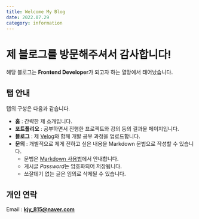 ```yaml
---
title: Welcome My Blog
date: 2022.07.29
category: information
---
```


# 제 블로그를 방문해주셔서 감사합니다!

해당 블로그는 **Frontend Developer**가 되고자 하는 열망에서 태어났습니다.

## 탭 안내

탭의 구성은 다음과 같습니다.

- **홈** : 간략한 제 소개입니다.
- **포트폴리오** : 공부하면서 진행한 프로젝트와 강의 등의 결과물 페이지입니다.
- **블로그** : 제 [Velog](https://velog.io/@real-bird)와 함께 개발 공부 과정을 업로드합니다.
- **문의** : 개별적으로 제게 전하고 싶은 내용을 Markdown 문법으로 작성할 수 있습니다.
  - 문법은 [Markdown 사용법]()에서 안내합니다.
  - 게시글 *Password*는 암호화되어 저장됩니다.
  - 쓰잘데기 없는 글은 임의로 삭제될 수 있습니다.

## 개인 연락

Email : **kjy_815@naver.com**
